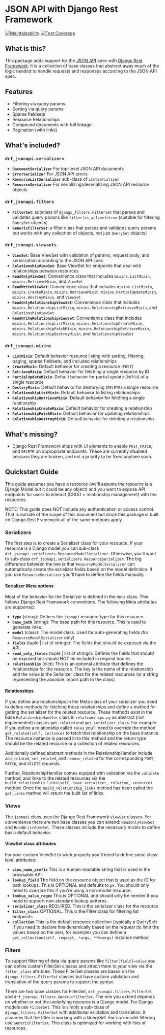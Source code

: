 # JSON API with Django Rest Framework

[![Maintainability](https://api.codeclimate.com/v1/badges/c2d2715defce75b1dbd8/maintainability)](https://codeclimate.com/github/Vacasa/drf-jsonapi/maintainability)
[![Test Coverage](https://api.codeclimate.com/v1/badges/c2d2715defce75b1dbd8/test_coverage)](https://codeclimate.com/github/Vacasa/drf-jsonapi/test_coverage)

## What is this?

This package adds support for the [JSON API](http://jsonapi.org) spec with [Django Rest Framework](http://www.django-rest-framework.org/). It is a collection of base classes that abstract away much of the logic needed to handle requests and responses according to the JSON API spec.

## Features

- Filtering via query params
- Sorting via query params
- Sparse fieldsets
- Resource Relationships
- Compound documents with full linkage
- Pagination (with links)

## What's included?

### `drf_jsonapi.serializers`

- **`DocumentSerializer`** For top-level JSON API documents
- **`ErrorSerializer`** For JSON API errors
- **`ResourceListSerializer`** sub-class of `ListSerializer`
- **`ResourceSerializer`** For serializing/deserializing JSON API resource objects

### `drf_jsonapi.filters`

- **`FilterSet`**: subclass of `django_filters.FilterSet` that parses and validates query params like `filter[is_active]=true` (suitable for filtering `QuerySet` objects)
- **`GenericFilterSet`**: a filter class that parses and validates query params but works with any collection of objects, not just `QuerySet` objects)

### `drf_jsonapi.viewsets`

- **`ViewSet`**: Base ViewSet with validation of params, request body, and serialization according to the JSON API spec.
- **`RelationshipViewSet`**: Base ViewSet for endpoints that deal with relationships between resources
- **`ReadOnlyViewSet`**: Convenience class that includes `mixins.ListMixin`, `mixins.RetrieveMixin`, and `ViewSet`
- **`ReadWriteViewSet`**: Convenience class that includes `mixins.ListMixin`, `mixins.CreateMixin`, `mixins.RetrieveMixin`, `mixins.PartialUpdateMixin`, `mixins.DestroyMixin`, and `ViewSet`
- **`ReadOnlyRelationshipViewSet`**: Convenience class that includes `mixins.RelationshipListMixin`, `mixins.RelationshipRetrieveMixin`, and `RelationshipViewSet`
- **`ReadWriteRelationshipViewSet`**: Convenience class that includes `mixins.RelationshipListMixin`, `mixins.RelationshipCreateMixin`, `mixins.RelationshipPatchMixin`, `mixins.RelationshipRetrieveMixin`, `mixins.RelationshipDestroyMixin`, and `RelationshipViewSet`

### `drf_jsonapi.mixins`

- **`ListMixin`**: Default behavior resource listing with sorting, filtering, paging, sparse fieldsets, and included relationships
- **`CreateMixin`**: Default behavior for creating a resource (`POST`)
- **`RetrieveMixin`**: Default behavior for fetching a single resource by ID
- **`PartialUpdateMixin`**: Default behavior for partial update (`PATCH`) of a single resource
- **`DestoryMixin`**: Default behavior for destorying (`DELETE`) a single resource
- **`RelationshipListMixin`**: Default behavior to listing relationships
- **`RelationshipRetrieveMixin`**: Default behavior for fetching a single relationship
- **`RelationshipCreateMixin`**: Default behavior for creating a relationship
- **`RelationshipPatchMixin`**: Default behavior for updating relationships
- **`RelationshipDestroyMixin`**: Default behavior for deleting a relationship

## What's missing?

- Django Rest Framework ships with UI elements to enable `POST`, `PATCH`, and `DELETE` on appropriate endpoints. These are currently disabled because they are broken, and not a priority to be fixed anytime soon.

## Quickstart Guide

This guide assumes you have a resource (we'll assume the resource is a Django Model but it could be any object) and you want to expose API endpoints for users to interact (CRUD + relationship management) with the resources.

NOTE: This guide does NOT include any authentication or access control. That is outside of the scope of this document but since this package is built on Django Rest Framework all of the same methods apply.

### Serializers

The first step is to create a Serializer class for your resource. If your resource is a Django model you can sub-class `drf_jsonapi.serializers.ResourceModelSerializer`. Otherwise, you'll want to sub-class `drf_jsonapi.serializers.ResourceSerializer`. The big difference between the two is that `ResourceModelSerializer` can automatically create the serializer fields based on the model definition. If you use `ResourceSerializer` you'll have to define the fields manually.

#### Serializer Meta options

Most of the behavior for the Serializer is defined in the `Meta` class. This follows Django Rest Framework conventions. The following Meta attributes are supported:

- **`type`** (string): Defines the `jsonapi` resource type for this resource.
- **`base_path`** (string): The base path for this resource. This is used to generate links.
- **`model`** (class): The model class. Used for auto-generating fields (for `ResourceModelSerializer` only)
- **`fields`** (tuple | list of strings): The fields that should be exposed via the API.
- **`read_only_fields`** (tuple | list of strings): Defines the fields that should be exposed but should NOT be included in request bodies.
- **`relationships`** (dict): This is an optional attribute that defines the relationships for the resource. The key is the name of the relationship and the value is the Serializer class for the related resources (or a string representing the absolute import path to the class)

#### Relationships

If you define any relationships in the Meta class of your serializer you need to define methods for fetching those relaitonships and define a method for getting the serializer for the related resource. These methods exist in the base `RelationshipHandler` class in `relationships.py` as abstract (not implemented) classes `get_related` and `get_serializer_class`. For example: If you define a relationship called `roles` you'll need to override the method `get_related(self, instance)` to fetch that relationship on the base instance.  The resource instance is passed in to this method and the return type should be the related resource or a collection of related resources.

Additionally defined abstract methods in the RelationshipHandler include `add_related`, `set_related`, and `remove_related` for the corresponding `POST`, `PATCH`, and `DELETE` requests.

Further, RelationshipHandler comes equiped with validation via the `validate` method, and links to the related resources via the `build_relationship_links(self, base_serializer, relation, resource)` method. Once the `build_relationship_links` method has been called the `get_links` method will return the built list of links.

### Views

The `jsonapi` class uses the Django Rest Framework `ViewSet` classes. For convenience there are two base classes you can extend: `ReadOnlyViewSet` and `ReadWriteViewSet`. These classes include the necessary mixins to define basic default behavior.

#### ViewSet class attributes

For your custom ViewSet to work properly you'll need to define some class-level attributes:

- **`view_name_prefix`** This is a human-readable string that is used in the browsable API.
- **`lookup_field`** The field on the resource object that is used as the ID for path lookups. This is OPTIONAL and defaults to `pk`. You should only need to override this if you're using a non-model resource.
- **`lookup_value_regex`** This is OPTIONAL and should only be needed if you need to support non-standard lookup patterns.
- **`serializer_class`** REQUIRED. This is the serializer class for the resource
- **`filter_class`** OPTIONAL. This is the Filter class for filtering list endpoints.
- **`collection`** This is the default resource collection (typically a QuerySet) If you need to declare this dynamically based on the request (to limit the values based on the user, for example) you can define a `get_collection(self, request, *args, **kwargs)` instance method.

### Filters

To support filtering of data via query params like `filter[field]=value` you can define custom FilterSet classes and attach them to your view via the `filter_class` attribute. These FilterSet classes are based on the `django_filters.FilterSet` classes but have custom validation and translation of the query params to support the syntax.

There are two base classes for FilterSet, `drf_jsonapi.filters.FilterSet` and `drf_jsonapi.filters.GenericFilterSet`. The one you extend depends on whether or not the underlying resource is a Django model. For Django models use `FilterSet`. This is simply a sub-class of `django_filters.FilterSet` with additional validation and translation. It assumes that the filter is working with a QuerySet. For non-model filtering use `GenericFilterSet`. This class is optimized for working with lists of resources.
